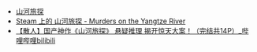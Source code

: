 - [山河旅探](https://resource.itaotuo.com/website/shanhelvtan/pc/index.html)
- [Steam 上的 山河旅探 - Murders on the Yangtze River](https://store.steampowered.com/app/1746030/__Murders_on_the_Yangtze_River/)
- [【散人】国产神作《山河旅探》 悬疑推理 揭开惊天大案！（完结共14P）_哔哩哔哩bilibili](https://www.bilibili.com/video/BV1D2421L7UQ/)
